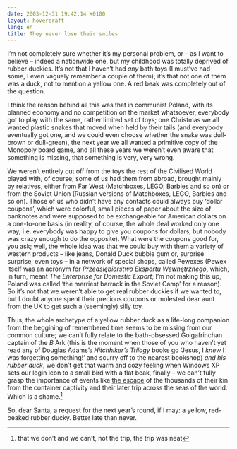 ```yaml
---
date: 2003-12-31 19:42:14 +0100
layout: hovercraft
lang: en
title: They never lose their smiles
---
```


I’m not completely sure whether it’s my personal problem, or  – as I want to believe – indeed a nationwide one, but my childhood was totally deprived of rubber duckies. It’s not that I haven’t had _any_ bath toys (I must’ve had some, I even vaguely remember a couple of them), it’s that not one of them was a duck, not to mention a yellow one. A red beak was completely out of the question.

I think the reason behind all this was that in communist Poland, with its planned economy and no competition on the market whatsoever, everybody got to play with the same, rather limited set of toys; one Christmas we all wanted plastic snakes that moved when held by their tails (and everybody eventually got one, and we could even choose whether the snake was dull-brown or dull-green), the next year we all wanted a primitive copy of the Monopoly board game, and all these years we weren’t even aware that something is missing, that something is very, very wrong.

We weren’t entirely cut off from the toys the rest of the Civilised World played with, of course; some of us had them from abroad, brought mainly by relatives, either from Far West (Matchboxes, LEGO, Barbies and so on) or from the Soviet Union (Russian versions of Matchboxes, LEGO, Barbies and so on). Those of us who didn’t have any contacts could always buy ‘dollar coupons’, which were colorful, small pieces of paper about the size of banknotes and were supposed to be exchangeable for American dollars on a one-to-one basis (in reality, of course, the whole deal worked only one way, i.e. everybody was happy to give you coupons for dollars, but nobody was crazy enough to do the opposite). What were the coupons good for, you ask; well, the whole idea was that we could buy with them a variety of western products – like jeans, Donald Duck bubble gum or, surprise surprise, even toys – in a network of special shops, called Pewexes (Pewex itself was an acronym for <cite>Przedsiębiorstwo Eksportu Wewnętrznego</cite>, which, in turn, meant <cite>The Enterprise for Domestic Export</cite>; I’m not making this up, Poland was called ‘the merriest barrack in the Soviet Camp’ for a reason). So it’s not that we weren’t able to get real rubber duckies if we wanted to, but I doubt anyone spent their precious coupons or molested dear aunt from the UK to get such a (seemingly) silly toy.

Thus, the whole archetype of a yellow rubber duck as a life-long companion from the beggining of remembered time seems to be missing from our common culture; we can’t fully relate to the bath-obsessed Golgafrinchan captain of the <cite>B</cite> Ark (this is the moment when those of you who haven’t yet read any of Douglas Adams’s <cite>Hitchhiker’s Trilogy</cite> books go ‘Jesus, I _knew_ I was forgetting something!’ and scurry off to the nearest bookshop) _and his rubber duck_, we don’t get that warm and cozy feeling when Windows XP sets our login icon to a small bird with a flat beak, finally – we can’t fully grasp the importance of events like [the escape](http://news.bbc.co.uk/2/hi/americas/3060579.stm 'Ducks’ odyssey nears end') of the thousands of their kin from the container captivity and their later trip across the seas of the world. Which is a shame.[^1]

So, dear Santa, a request for the next year’s round, if I may: a yellow, red-beaked rubber ducky. Better late than never.

[^1]: that we don’t and we can’t, not the trip, the trip was neat
